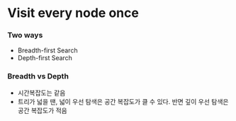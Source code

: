 # Visit every node once

### Two ways
- Breadth-first Search
- Depth-first Search


### Breadth vs Depth
- 시간복잡도는 같음
- 트리가 넓을 땐, 넓이 우선 탐색은 공간 복잡도가 클 수 있다. 반면 깊이 우선 탐색은 공간 복잡도가 적음
